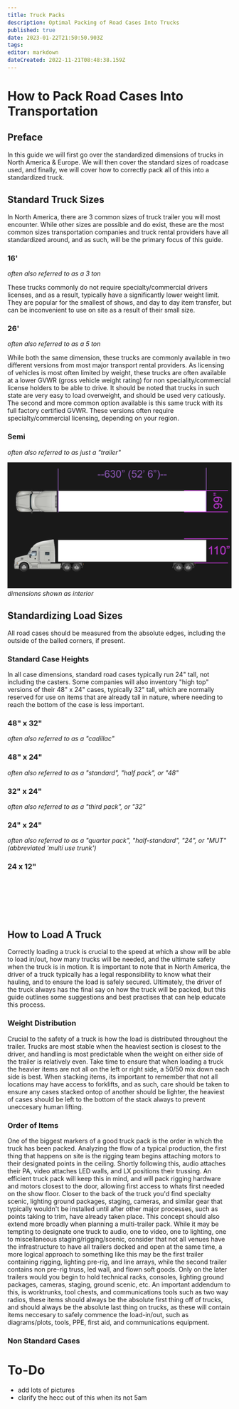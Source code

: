 ```yaml
---
title: Truck Packs
description: Optimal Packing of Road Cases Into Trucks
published: true
date: 2023-01-22T21:50:50.903Z
tags: 
editor: markdown
dateCreated: 2022-11-21T08:48:38.159Z
---
```


# How to Pack Road Cases Into Transportation

## Preface
In this guide we will first go over the standardized dimensions of trucks in North America & Europe. We will then cover the standard sizes of roadcase used, and finally, we will cover how to correctly pack all of this into a standardized truck.

## Standard Truck Sizes

In North America, there are 3 common sizes of truck trailer you will most encounter. While other sizes are possible and do exist, these are the most common sizes transportation companies and truck rental providers have all standardized around, and as such, will be the primary focus of this guide.

### 16'
*often also referred to as a 3 ton*

These trucks commonly do not require specialty/commercial drivers licenses, and as a result, typically have a significantly lower weight limit. They are popular for the smallest of shows, and day to day item transfer, but can be inconvenient to use on site as a result of their small size.

### 26'
*often also referred to as a 5 ton*

While both the same dimension, these trucks are commonly available in two different versions from most major transport rental providers. As licensing of vehicles is most often limited by weight, these trucks are often available at a lower GVWR (gross vehicle weight rating) for non speciality/commercial license holders to be able to drive. It should be noted that trucks in such state are very easy to load overweight, and should be used very catiously. The second and more common option available is this same truck with its full factory certified GVWR. These versions often require specialty/commercial licensing, depending on your region.

### Semi
*often also referred to as just a "trailer"*

![53foot.png](/53foot.png)
*dimensions shown as interior*


## Standardizing Load Sizes
All road cases should be measured from the absolute edges, including the outside of the balled corners, if present.

### Standard Case Heights
In all case dimensions, standard road cases typically run 24" tall, not including the casters. Some companies will also inventory "high top" versions of their 48" x 24" cases, typically 32" tall, which are normally reserved for use on items that are already tall in nature, where needing to reach the bottom of the case is less important.

### 48" x 32"
*often also referred to as a "cadillac"*

### 48" x 24"
*often also referred to as a "standard", "half pack", or "48"*

### 32" x 24"
*often also referred to as a "third pack", or "32"*

### 24" x 24"
*often also referred to as a "quarter pack", "half-standard", "24", or "MUT" (abbreviated 'multi use trunk')*

### 24 x 12"


<br>
<br>
<br>
<br>
<br>

## How to Load A Truck
Correctly loading a truck is crucial to the speed at which a show will be able to load in/out, how many trucks will be needed, and the ultimate safety when the truck is in motion. It is important to note that in North America, the driver of a truck typically has a legal responsibility to know what their hauling, and to ensure the load is safely secured. Ultimately, the driver of the truck always has the final say on how the truck will be packed, but this guide outlines some suggestions and best practises that can help educate this process.

### Weight Distribution
Crucial to the safety of a truck is how the load is distributed throughout the trailer. Trucks are most stable when the heaviest section is closest to the driver, and handling is most predictable when the weight on either side of the trailer is relatively even. Take time to ensure that when loading a truck the heavier items are not all on the left or right side, a 50/50 mix down each side is best. When stacking items, its important to remember that not all locations may have access to forklifts, and as such, care should be taken to ensure any cases stacked ontop of another should be lighter, the heaviest of cases should be left to the bottom of the stack always to prevent uneccesary human lifting.

### Order of Items
One of the biggest markers of a good truck pack is the order in which the truck has been packed. Analyzing the flow of a typical production, the first thing that happens on site is the rigging team begins attaching motors to their designated points in the ceiling. Shortly following this, audio attaches their PA, video attaches LED walls, and LX positions their trussing. An efficient truck pack will keep this in mind, and will pack rigging hardware and motors closest to the door, allowing first access to whats first needed on the show floor. Closer to the back of the truck you'd find specialty scenic, lighting ground packages, staging, cameras, and similar gear that typically wouldn't be installed until after other major processes, such as points taking to trim, have already taken place. This concept should also extend more broadly when planning a multi-trailer pack. While it may be tempting to designate one truck to audio, one to video, one to lighting, one to miscellaneous staging/rigging/scenic, consider that not all venues have the infrastructure to have all trailers docked and open at the same time, a more logical approach to something like this may be the first trailer containing rigging, lighting pre-rig, and line arrays, while the second trailer contains non pre-rig truss, led wall, and flown soft goods. Only on the later trailers would you begin to hold technical racks, consoles, lighting ground packages, cameras, staging, ground scenic, etc. An important addendum to this, is worktrunks, tool chests, and communications tools such as two way radios, these items should always be the absolute first thing off of trucks, and should always be the absolute last thing on trucks, as these will contain items neccesary to safely commence the load-in/out, such as diagrams/plots, tools, PPE, first aid, and communications equipment.

### Non Standard Cases


# To-Do
- add lots of pictures
- clarify the hecc out of this when its not 5am